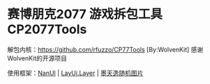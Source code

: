 # 赛博朋克2077 游戏拆包工具 CP2077Tools


解包内核：https://github.com/rfuzzo/CP77Tools [By:WolvenKit] 感谢WolvenKit的开源项目

使用框架：[NanUI](https://github.com/NetDimension/NanUI) | [LayUi.Layer](https://layer.layui.com/) | [墨天逸随机图片](https://api.mtyqx.cn/)

